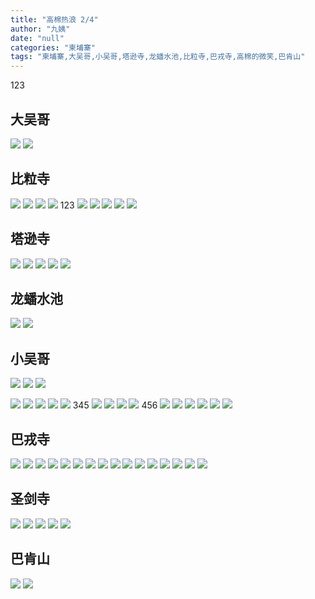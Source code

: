 ```yaml
---
title: "高棉热浪 2/4"
author: "九姨"
date: "null"
categories: "柬埔寨"
tags: "柬埔寨,大吴哥,小吴哥,塔逊寺,龙蟠水池,比粒寺,巴戎寺,高棉的微笑,巴肯山"
---
```


123

## 大吴哥

![](images/20190505_142545.jpg) ![](images/20190505_160437.jpg) 

## 比粒寺

![](images/20190505_162109.jpg) ![](images/20190505_162121.jpg) ![](images/20190505_163054.jpg) ![](images/P1040685.jpg) 
123
![](images/P1040689.jpg) ![](images/P1040690.jpg) ![](images/P1040694.jpg) ![](images/P1040702.jpg) ![](images/P1040703.jpg) 

## 塔逊寺

![](images/P1040705.jpg) ![](images/P1040708.jpg) ![](images/P1040713.jpg) ![](images/P1040714.jpg) ![](images/P1040717.jpg) 

## 龙蟠水池

![](images/P1040719.jpg) ![](images/P1040721.jpg) 

## 小吴哥

![](images/P1040722.jpg) ![](images/P1040725.jpg) ![](images/P1040739.jpg) 



![](images/P1040742.jpg) ![](images/P1040751.jpg) ![](images/P1040752.jpg) ![](images/P1040753.jpg) ![](images/P1040754.jpg) 
345
![](images/P1040755.jpg) ![](images/P1040758.jpg) ![](images/P1040762.jpg) ![](images/P1040766.jpg) 
456
![](images/P1040768.jpg) ![](images/P1040776.jpg) ![](images/P1040777.jpg) ![](images/P1040782.jpg) ![](images/P1040783.jpg) ![](images/P1040794.jpg) 

## 巴戎寺

![](images/P1040797-1.jpg) ![](images/P1040800.jpg) ![](images/P1040801.jpg) ![](images/P1040803.jpg) ![](images/P1040807_meitu_1.jpg) ![](images/P1040810.jpg) ![](images/P1040811.jpg) ![](images/P1040812.jpg) ![](images/P1040821.jpg) ![](images/P1040823.jpg) ![](images/P1040824.jpg) ![](images/P1040825.jpg) ![](images/P1040826.jpg) ![](images/P1040827.jpg) ![](images/P1040835.jpg) ![](images/P1040836.jpg) 

## 圣剑寺

![](images/P1040841.jpg) ![](images/P1040843.jpg) ![](images/P1040844.jpg) ![](images/P1040846.jpg) ![](images/P1040854.jpg) 

## 巴肯山

![](images/P1040860.jpg) ![](images/P1040861.jpg)
